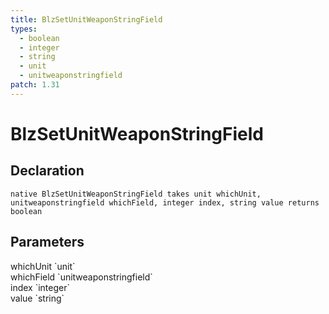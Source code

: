 ```yaml
---
title: BlzSetUnitWeaponStringField
types:
  - boolean
  - integer
  - string
  - unit
  - unitweaponstringfield
patch: 1.31
---
```


# BlzSetUnitWeaponStringField

## Declaration

```
native BlzSetUnitWeaponStringField takes unit whichUnit, unitweaponstringfield whichField, integer index, string value returns boolean
```

## Parameters
<dl>
  <dt>whichUnit `unit`</dt>
  <dd></dd>

  <dt>whichField `unitweaponstringfield`</dt>
  <dd></dd>

  <dt>index `integer`</dt>
  <dd></dd>

  <dt>value `string`</dt>
  <dd></dd>
</dl>